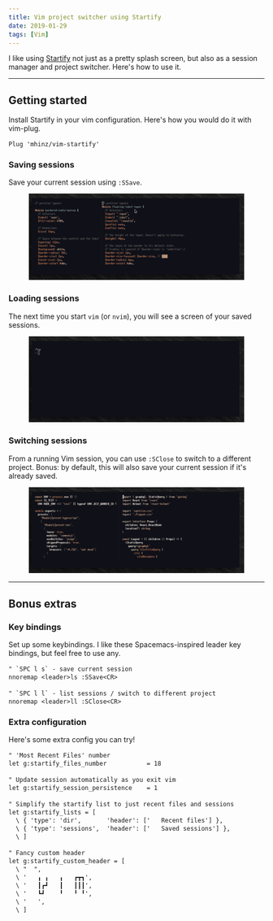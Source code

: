 ```yaml
---
title: Vim project switcher using Startify
date: 2019-01-29
tags: [Vim]
---
```


I like using [Startify] not just as a pretty splash screen, but also as a session manager and project switcher. Here's how to use it.

[startify]: https://github.com/mhinz/vim-startify

---

## Getting started

Install Startify in your vim configuration. Here's how you would do it with vim-plug.

```vim
Plug 'mhinz/vim-startify'
```

### Saving sessions

Save your current session using `:SSave`.

<figure>
<img src='./project-switcher-using-startify/startify-ssave.gif' />
</figure>

### Loading sessions

The next time you start `vim` (or `nvim`), you will see a screen of your saved sessions.

<figure>
<img src='project-switcher-using-startify/startify-start.gif' />
</figure>

### Switching sessions

From a running Vim session, you can use `:SClose` to switch to a different project. Bonus: by default, this will also save your current session if it's already saved.

<figure>
<img src='project-switcher-using-startify/startify-sclose-2.gif' />
</figure>

---

## Bonus extras

### Key bindings

<!-- {.-wider-literate-style} -->

Set up some keybindings. I like these Spacemacs-inspired leader key bindings, but feel free to use any.

```vim
" `SPC l s` - save current session
nnoremap <leader>ls :SSave<CR>

" `SPC l l` - list sessions / switch to different project
nnoremap <leader>ll :SClose<CR>
```

### Extra configuration

<!-- {.-wider-literate-style} -->

Here's some extra config you can try!

```vim
" 'Most Recent Files' number
let g:startify_files_number           = 18

" Update session automatically as you exit vim
let g:startify_session_persistence    = 1

" Simplify the startify list to just recent files and sessions
let g:startify_lists = [
  \ { 'type': 'dir',       'header': ['   Recent files'] },
  \ { 'type': 'sessions',  'header': ['   Saved sessions'] },
  \ ]

" Fancy custom header
let g:startify_custom_header = [
  \ "  ",
  \ '   ╻ ╻   ╻   ┏┳┓',
  \ '   ┃┏┛   ┃   ┃┃┃',
  \ '   ┗┛    ╹   ╹ ╹',
  \ '   ',
  \ ]
```
